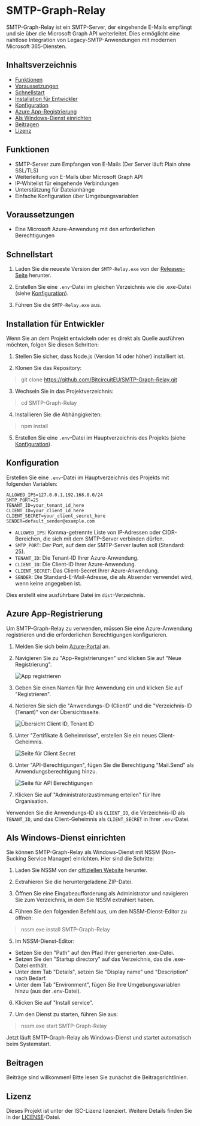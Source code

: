 # SMTP-Graph-Relay

SMTP-Graph-Relay ist ein SMTP-Server, der eingehende E-Mails empfängt und sie über die Microsoft Graph API weiterleitet. Dies ermöglicht eine nahtlose Integration von Legacy-SMTP-Anwendungen mit modernen Microsoft 365-Diensten.

## Inhaltsverzeichnis

- [Funktionen](#funktionen)
- [Voraussetzungen](#voraussetzungen)
- [Schnellstart](#schnellstart)
- [Installation für Entwickler](#installation-für-entwickler)
- [Konfiguration](#konfiguration)
- [Azure App-Registrierung](#azure-app-registrierung)
- [Als Windows-Dienst einrichten](#als-windows-dienst-einrichten)
- [Beitragen](#beitragen)
- [Lizenz](#lizenz)

## Funktionen

- SMTP-Server zum Empfangen von E-Mails (Der Server läuft Plain ohne SSL/TLS)
- Weiterleitung von E-Mails über Microsoft Graph API
- IP-Whitelist für eingehende Verbindungen
- Unterstützung für Dateianhänge
- Einfache Konfiguration über Umgebungsvariablen

## Voraussetzungen

- Eine Microsoft Azure-Anwendung mit den erforderlichen Berechtigungen

## Schnellstart

1. Laden Sie die neueste Version der `SMTP-Relay.exe` von der [Releases-Seite](https://github.com/BitcircuitEU/SMTP-Graph-Relay/releases) herunter.

2. Erstellen Sie eine `.env`-Datei im gleichen Verzeichnis wie die .exe-Datei (siehe [Konfiguration](#konfiguration)).

3. Führen Sie die `SMTP-Relay.exe` aus.

## Installation für Entwickler

Wenn Sie an dem Projekt entwickeln oder es direkt als Quelle ausführen möchten, folgen Sie diesen Schritten:

1. Stellen Sie sicher, dass Node.js (Version 14 oder höher) installiert ist.

2. Klonen Sie das Repository:
> git clone https://github.com/BitcircuitEU/SMTP-Graph-Relay.git

3. Wechseln Sie in das Projektverzeichnis:
> cd SMTP-Graph-Relay


4. Installieren Sie die Abhängigkeiten:
> npm install

5. Erstellen Sie eine `.env`-Datei im Hauptverzeichnis des Projekts (siehe [Konfiguration](#konfiguration)).

## Konfiguration

Erstellen Sie eine `.env`-Datei im Hauptverzeichnis des Projekts mit folgenden Variablen:
```
ALLOWED_IPS=127.0.0.1,192.168.0.0/24
SMTP_PORT=25
TENANT_ID=your_tenant_id_here
CLIENT_ID=your_client_id_here
CLIENT_SECRET=your_client_secret_here
SENDER=default_sender@example.com
```


- `ALLOWED_IPS`: Komma-getrennte Liste von IP-Adressen oder CIDR-Bereichen, die sich mit dem SMTP-Server verbinden dürfen.
- `SMTP_PORT`: Der Port, auf dem der SMTP-Server laufen soll (Standard: 25).
- `TENANT_ID`: Die Tenant-ID Ihrer Azure-Anwendung.
- `CLIENT_ID`: Die Client-ID Ihrer Azure-Anwendung.
- `CLIENT_SECRET`: Das Client-Secret Ihrer Azure-Anwendung.
- `SENDER`: Die Standard-E-Mail-Adresse, die als Absender verwendet wird, wenn keine angegeben ist.


Dies erstellt eine ausführbare Datei im `dist`-Verzeichnis.

## Azure App-Registrierung

Um SMTP-Graph-Relay zu verwenden, müssen Sie eine Azure-Anwendung registrieren und die erforderlichen Berechtigungen konfigurieren.

1. Melden Sie sich beim [Azure-Portal](https://portal.azure.com/) an.

2. Navigieren Sie zu "App-Registrierungen" und klicken Sie auf "Neue Registrierung".

   ![App registrieren](https://i.imgur.com/uIEKSLh.png)

3. Geben Sie einen Namen für Ihre Anwendung ein und klicken Sie auf "Registrieren".

4. Notieren Sie sich die "Anwendungs-ID (Client)" und die "Verzeichnis-ID (Tenant)" von der Übersichtsseite.

   ![Übersicht Client ID, Tenant ID](https://i.imgur.com/nFPxOfk.png)

5. Unter "Zertifikate & Geheimnisse", erstellen Sie ein neues Client-Geheimnis.

   ![Seite für Client Secret](https://i.imgur.com/UMlRgy8.png)

6. Unter "API-Berechtigungen", fügen Sie die Berechtigung "Mail.Send" als Anwendungsberechtigung hinzu.

   ![Seite für API Berechtigungen](https://i.imgur.com/kDAoqcb.png)

7. Klicken Sie auf "Administratorzustimmung erteilen" für Ihre Organisation.

Verwenden Sie die Anwendungs-ID als `CLIENT_ID`, die Verzeichnis-ID als `TENANT_ID`, und das Client-Geheimnis als `CLIENT_SECRET` in Ihrer `.env`-Datei.

## Als Windows-Dienst einrichten

Sie können SMTP-Graph-Relay als Windows-Dienst mit NSSM (Non-Sucking Service Manager) einrichten. Hier sind die Schritte:

1. Laden Sie NSSM von der [offiziellen Website](https://nssm.cc/download) herunter.

2. Extrahieren Sie die heruntergeladene ZIP-Datei.

3. Öffnen Sie eine Eingabeaufforderung als Administrator und navigieren Sie zum Verzeichnis, in dem Sie NSSM extrahiert haben.

4. Führen Sie den folgenden Befehl aus, um den NSSM-Dienst-Editor zu öffnen:
> nssm.exe install SMTP-Graph-Relay

5. Im NSSM-Dienst-Editor:
- Setzen Sie den "Path" auf den Pfad Ihrer generierten .exe-Datei.
- Setzen Sie den "Startup directory" auf das Verzeichnis, das die .exe-Datei enthält.
- Unter dem Tab "Details", setzen Sie "Display name" und "Description" nach Bedarf.
- Unter dem Tab "Environment", fügen Sie Ihre Umgebungsvariablen hinzu (aus der .env-Datei).

6. Klicken Sie auf "Install service".

7. Um den Dienst zu starten, führen Sie aus:
> nssm.exe start SMTP-Graph-Relay

Jetzt läuft SMTP-Graph-Relay als Windows-Dienst und startet automatisch beim Systemstart.

## Beitragen

Beiträge sind willkommen! Bitte lesen Sie zunächst die Beitragsrichtlinien.

## Lizenz

Dieses Projekt ist unter der ISC-Lizenz lizenziert. Weitere Details finden Sie in der [LICENSE](LICENSE)-Datei.